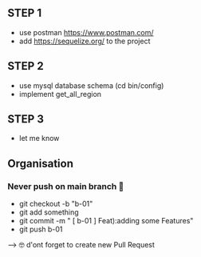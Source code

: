 ## STEP 1
* use postman https://www.postman.com/
* add https://sequelize.org/ to the project



## STEP 2
* use mysql database schema (cd bin/config)
* implement get_all_region

## STEP 3
* let me know


## Organisation
### Never push on main branch 🤯
* git checkout -b "b-01"
* git add something
* git commit -m  " \[ b-01 ] Feat):adding some Features"
* git push b-01

--> 🤓 d'ont forget to create new Pull Request
